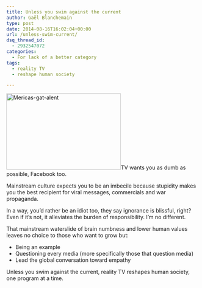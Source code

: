 ```yaml
---
title: Unless you swim against the current
author: Gaël Blanchemain
type: post
date: 2014-08-16T16:02:04+00:00
url: /unless-swim-current/
dsq_thread_id:
  - 2932547072
categories:
  - For lack of a better category
tags:
  - reality TV
  - reshape human society

---
```

<img class="alignleft size-medium wp-image-8032" src="http://www.gr0wing.com/wp-content/uploads/2014/08/Mericas-gat-alent-300x200.jpeg" alt="Mericas-gat-alent" width="300" height="200" srcset="https://www.gr0wing.com/wp-content/uploads/2014/08/Mericas-gat-alent-300x200.jpeg 300w, https://www.gr0wing.com/wp-content/uploads/2014/08/Mericas-gat-alent-150x100.jpeg 150w, https://www.gr0wing.com/wp-content/uploads/2014/08/Mericas-gat-alent.jpeg 450w" sizes="(max-width: 300px) 100vw, 300px" />TV wants you as dumb as possible, Facebook too.

Mainstream culture expects you to be an imbecile because stupidity makes you the best recipient for viral messages, commercials and war propaganda.

In a way, you&#8217;d rather be an idiot too, they say ignorance is blissful, right? Even if it&#8217;s not, it alleviates the burden of responsibility. I&#8217;m no different.

That mainstream waterslide of brain numbness and lower human values leaves no choice to those who want to grow but:

  * Being an example
  * Questioning every media (more specifically those that question media)
  * Lead the global conversation toward empathy

Unless you swim against the current, reality TV reshapes human society, one program at a time.

&nbsp;